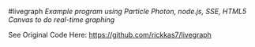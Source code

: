 #livegraph
*Example program using Particle Photon, node.js, SSE, HTML5 Canvas to do real-time graphing*

See Original Code Here:
https://github.com/rickkas7/livegraph

